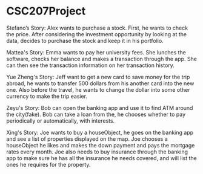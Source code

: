 # CSC207Project


Stefano’s Story: Alex wants to purchase a stock. First, he wants to check the price. 
After considering the investment opportunity by looking at the data, decides to purchase 
the stock and keep it in his portfolio.

Mattea's Story: Emma wants to pay her university fees. She lunches the software, checks her balance and makes a 
transaction through the app. She can then see the transaction information on her transaction history.

Yue Zheng's Story: Jeff want to get a new card to save money for the trip abroad, he wants to transfer 500 dollars from
his another card into the new one. Also before the travel, he wants to change the dollar into some
other currency to make the trip easier.

Zeyu's Story: Bob can open the banking app and use it to find ATM around the city(fake). 
Bob can take a loan from the, he chooses whether to pay periodically or automatically, with interests.

Xing's Story: Joe wants to buy a houseObject, he goes on the banking app and see a list of properties displayed on the map. 
Joe chooses a houseObject he likes and makes the down payment and pays the mortgage rates every month. Joe also needs to buy 
insurance through the banking app to make sure he has all the insurance he needs covered, and will list the ones he 
requires for the property.


